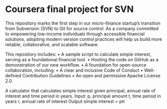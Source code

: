 # Coursera final project for SVN

This repository marks the first step in our micro-finance startup’s transition from Subversion (SVN) to Git for source control. As a company committed to empowering low-income individuals through accessible financial solutions, adopting modern version control practices will help us build more reliable, collaborative, and scalable software.

This repository includes:
	•	A sample script to calculate simple interest, serving as a foundational financial tool.
	•	Hosting the code on GitHub as a demonstration of our new workflow.
	•	A foundation for open-source collaboration, including:
	•	A clear and inclusive Code of Conduct
	•	Well-defined Contribution Guidelines
	•	An open and permissive Apache License 2.0


A calculator that calculates simple interest given principal, annual rate of interest and time period in years.
Input:
   p, principal amount
   t, time period in years
   r, annual rate of interest
Output
   simple interest = p*t*r
